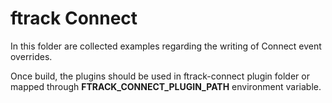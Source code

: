 # ftrack Connect

In this folder are collected examples regarding the writing of Connect event overrides.

Once build, the plugins should be used in ftrack-connect plugin folder or mapped through **FTRACK_CONNECT_PLUGIN_PATH** environment variable.